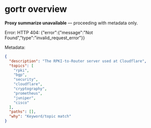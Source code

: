 # gortr overview

**Proxy summarize unavailable** — proceeding with metadata only.

Error: HTTP 404: {"error":{"message":"Not Found","type":"invalid_request_error"}}

Metadata:
```json
{
  "description": "The RPKI-to-Router server used at Cloudflare",
  "topics": [
    "rpki",
    "bgp",
    "security",
    "cloudflare",
    "cryptography",
    "prometheus",
    "juniper",
    "cisco"
  ],
  "paths": [],
  "why": "Keyword/topic match"
}
```